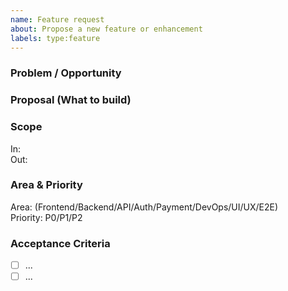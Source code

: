 ```yaml
---
name: Feature request
about: Propose a new feature or enhancement
labels: type:feature
---
```


### Problem / Opportunity

### Proposal (What to build)

### Scope
In:  
Out:

### Area & Priority
Area: (Frontend/Backend/API/Auth/Payment/DevOps/UI/UX/E2E)  
Priority: P0/P1/P2

### Acceptance Criteria
- [ ] ...
- [ ] ...
